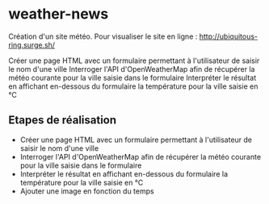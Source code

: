 # weather-news

Création d'un site météo. Pour visualiser le site en ligne : http://ubiquitous-ring.surge.sh/

Créer une page HTML avec un formulaire permettant à l'utilisateur de saisir le nom d'une ville
Interroger l'API d'OpenWeatherMap afin de récupérer la météo courante pour la ville saisie dans le formulaire
Interpréter le résultat en affichant en-dessous du formulaire la température pour la ville saisie en °C

## Etapes de réalisation

* Créer une page HTML avec un formulaire permettant à l'utilisateur de saisir le nom d'une ville
* Interroger l'API d'OpenWeatherMap afin de récupérer la météo courante pour la ville saisie dans le formulaire
* Interpréter le résultat en affichant en-dessous du formulaire la température pour la ville saisie en °C
* Ajouter une image en fonction du temps

